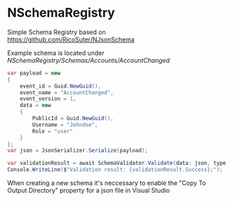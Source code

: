 # NSchemaRegistry
Simple Schema Registry based on https://github.com/RicoSuter/NJsonSchema

Example schema is located under _NSchemaRegistry/Schemas/Accounts/AccountChanged_

```csharp
var payload = new
{
    event_id = Guid.NewGuid(),
    event_name = "AccountChanged",
    event_version = 1,
    data = new
    {
        PublicId = Guid.NewGuid(),
        Username = "Johndoe",
        Role = "user"
    }
};
var json = JsonSerializer.Serialize(payload);

var validationResult = await SchemaValidator.Validate(data: json, type: "Accounts.AccountChanged", version: 1);
Console.WriteLine($"Validation result: {validationResult.Success};");

```

When creating a new schema it's neccessary to enable the "Copy To Output Directory" property for a json file in Visual Studio
